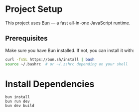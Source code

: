 # Project Setup

This project uses [Bun](https://bun.sh/) — a fast all-in-one JavaScript runtime.

## Prerequisites

Make sure you have Bun installed. If not, you can install it with:

```bash
curl -fsSL https://bun.sh/install | bash
source ~/.bashrc  # or ~/.zshrc depending on your shell
```
# Install Dependencies
```
bun install
bun run dev
bun dev build
```
